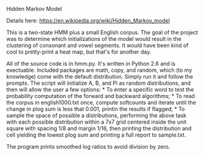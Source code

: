 Hidden Markov Model

Details here: https://en.wikipedia.org/wiki/Hidden_Markov_model

This is a two-state HMM plus a small English corpus. The goal of the project was to determine which initializations of the model would result in the clustering of consonant and vowel segments. It would have been kind of cool to pretty-print a heat map, but that's for another day.

All of the source code is in hmm.py. It's written in Python 2.6 and is exectuable. Included packages are math, copy, and random, which (to my knowledge) come with the default distribution. Simply run it and follow the prompts. The script will initialize A, B, and Pi as random distributions, and then will allow the user a few options:
 	* To enter a specific word to test the probability computation of the forward and backward algorithms;
	* To read the corpus in english1000.txt once, compute softcounts and iterate until the change in plog sum is less that 0.001, printin the results if flagged;
	* To sample the space of possible a distributions, performing the above task with each possible distribution within a 7x7 grid centered inside the unit square with spacing 1/8 and margin 1/16, then printing the distribution and cell yielding the lowest plog sum and printing a full report to sample.txt.

The program prints smoothed log ratios to avoid division by zero.
